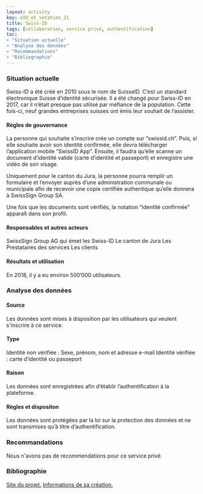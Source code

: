 ```yaml
---
layout: activity
key: eID_et_votation_21
title: Swiss-ID
tags: [collaboration, service privé, authentification]
toc:
- "Situation actuelle"
- "Analyse des données"
- "Recommandations"
- "Bibliographie"
---
```


### Situation actuelle
Swiss-ID a été créé en 2010 sous le nom de SuisseID. C’est un standard électronique Suisse d’identité sécurisée. Il a été changé pour Swiss-ID en 2017, car il n’était presque pas utilisé par méfiance de la population. Cette fois-ci, neuf grandes entreprises suisses ont émis leur souhait de l’assister.

#### Règles de gouvernance
La personne qui souhaite s’inscrire crée un compte sur “swissid.ch”. Puis, si elle souhaite avoir son identité confirmée, elle devra télécharger l’application mobile “SwissID App”. Ensuite, il faudra qu’elle scanne un document d’identité valide (carte d’identité et passeport) et enregistre une vidéo de son visage.

Uniquement pour le canton du Jura, la personne pourra remplir un formulaire et l’envoyer auprès d’une administration communale ou municipale afin de recevoir une copie certifiée authentique qu’elle donnera à SwissSign Group SA.

Une fois que les documents sont vérifiés, la notation “identité confirmée” apparaît dans son profil.

#### Responsables et autres acteurs
SwissSign Group AG qui émet les Swiss-ID
Le canton de Jura
Les Prestataires des services
Les clients

#### Résultats et utilisation
En 2018, il y a eu environ 500’000 utilisateurs.

### Analyse des données
#### Source
Les données sont mises à disposition par les utilisateurs qui veulent s'inscrire à ce service.

#### Type
Identité non vérifiée : Sexe, prénom, nom et adresse e-mail
Identité vérifiée : carte d’identité ou passeport

#### Raison
Les données sont enregistrées afin d’établir l’authentification à la plateforme.

#### Règles et dispositon
Les données sont protégées par la loi sur la protection des données et ne sont transmises qu’à titre d’authentification.

### Recommandations
Nous n'avons pas de recommendations pour ce service privé.

### Bibliographie
[Site du projet.](https://www.swissid.ch)
[Informations de sa création.](https://fr.wikipedia.org/wiki/SwissID)
